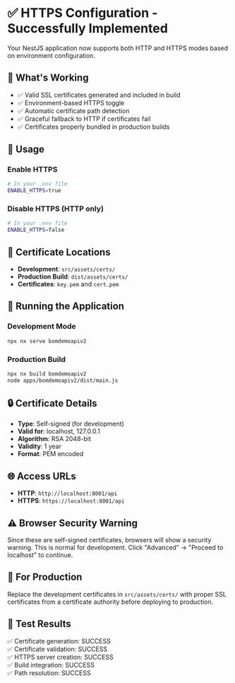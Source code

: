 # ✅ HTTPS Configuration - Successfully Implemented

Your NestJS application now supports both HTTP and HTTPS modes based on environment configuration.

## 🎉 What's Working

- ✅ Valid SSL certificates generated and included in build
- ✅ Environment-based HTTPS toggle
- ✅ Automatic certificate path detection
- ✅ Graceful fallback to HTTP if certificates fail
- ✅ Certificates properly bundled in production builds

## 🔧 Usage

### Enable HTTPS
```bash
# In your .env file
ENABLE_HTTPS=true
```

### Disable HTTPS (HTTP only)
```bash
# In your .env file  
ENABLE_HTTPS=false
```

## 📁 Certificate Locations

- **Development**: `src/assets/certs/`
- **Production Build**: `dist/assets/certs/`
- **Certificates**: `key.pem` and `cert.pem`

## 🚀 Running the Application

### Development Mode
```bash
npx nx serve bomdemoapiv2
```

### Production Build
```bash
npx nx build bomdemoapiv2
node apps/bomdemoapiv2/dist/main.js
```

## 🔒 Certificate Details

- **Type**: Self-signed (for development)
- **Valid for**: localhost, 127.0.0.1
- **Algorithm**: RSA 2048-bit
- **Validity**: 1 year
- **Format**: PEM encoded

## 🌐 Access URLs

- **HTTP**: `http://localhost:8001/api`
- **HTTPS**: `https://localhost:8001/api`

## ⚠️ Browser Security Warning

Since these are self-signed certificates, browsers will show a security warning. This is normal for development. Click "Advanced" → "Proceed to localhost" to continue.

## 🔄 For Production

Replace the development certificates in `src/assets/certs/` with proper SSL certificates from a certificate authority before deploying to production.

## 🎯 Test Results

✅ Certificate generation: SUCCESS  
✅ Certificate validation: SUCCESS  
✅ HTTPS server creation: SUCCESS  
✅ Build integration: SUCCESS  
✅ Path resolution: SUCCESS